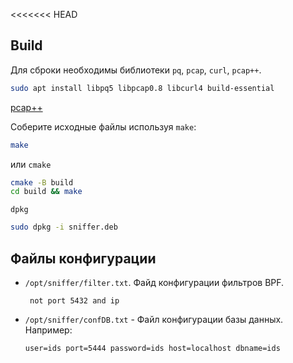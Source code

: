 <<<<<<< HEAD
## Build

Для сброки необходимы библиотеки `pq`, `pcap`, `curl`, `pcap++`.

``` bash
sudo apt install libpq5 libpcap0.8 libcurl4 build-essential
```

[pcap++](https://pcapplusplus.github.io/docs/install/linux)

Соберите исходные файлы используя `make`:

```bash
make
```

или `cmake`

```bash
cmake -B build
cd build && make
```

`dpkg`

```bash
sudo dpkg -i sniffer.deb
```





## Файлы конфигурации

- `/opt/sniffer/filter.txt`. Файд конфигурации фильтров BPF.

  ```
   not port 5432 and ip
  ```

- `/opt/sniffer/confDB.txt` - Файл конфигурации базы данных. Например:

  ```
  user=ids port=5444 password=ids host=localhost dbname=ids
  ```



